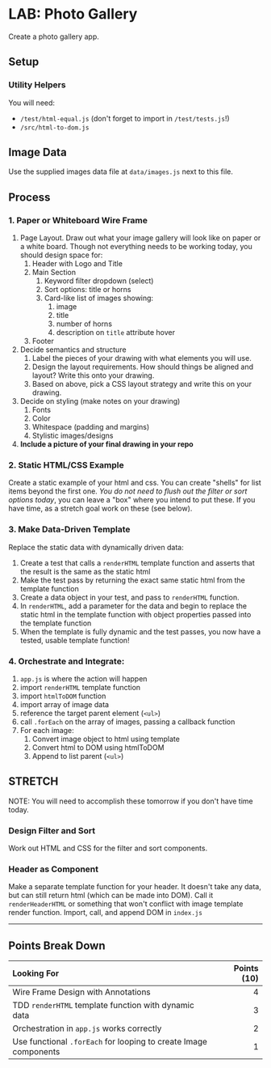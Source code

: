 LAB: Photo Gallery
===

Create a photo gallery app. 

## Setup

### Utility Helpers

You will need:

- `/test/html-equal.js` (don't forget to import in `/test/tests.js`!)
- `/src/html-to-dom.js`

## Image Data

Use the supplied images data file at `data/images.js` next to this file.

## Process

### 1. Paper or Whiteboard Wire Frame

1. Page Layout. Draw out what your image gallery will look like on paper or a white board. Though not everything needs to be working today, you should design space for:
    1. Header with Logo and Title
    1. Main Section
        1. Keyword filter dropdown (select)
        1. Sort options: title or horns
        1. Card-like list of images showing:
            1. image
            1. title 
            1. number of horns
            1. description on `title` attribute hover
    1. Footer
1. Decide semantics and structure
    1. Label the pieces of your drawing with what elements you will use.
    1. Design the layout requirements. How should things be aligned and layout? Write this onto your drawing.
    1. Based on above, pick a CSS layout strategy and write this on your drawing.
1. Decide on styling (make notes on your drawing)
    1. Fonts
    1. Color
    1. Whitespace (padding and margins)
    1. Stylistic images/designs
1. **Include a picture of your final drawing in your repo**

### 2. Static HTML/CSS Example

Create a static example of your html and css. You can create "shells" for list items beyond the first one. _You do not need to flush out the filter or sort options today_, you can leave a "box" where you intend to put these. If you have time, as a stretch goal work on these (see below).

### 3. Make Data-Driven Template

Replace the static data with dynamically driven data:

1. Create a test that calls a `renderHTML` template function and asserts
that the result is the same as the static html
1. Make the test pass by returning the exact same static html 
from the template function
1. Create a data object in your test, and pass to `renderHTML` function.
1. In `renderHTML`, add a parameter for the data and begin to replace the static html in the template function with object properties passed into the template function
1. When the template is fully dynamic and the test passes, 
you now have a tested, usable template function!

### 4. Orchestrate and Integrate:

1. `app.js` is where the action will happen
1. import `renderHTML` template function
1. import `htmlToDOM` function
1. import array of image data
1. reference the target parent element (`<ul>`)
1. call `.forEach` on the array of images, passing a callback function
1. For each image:
    1. Convert image object to html using template
    1. Convert html to DOM using htmlToDOM
    1. Append to list parent (`<ul>`)

## STRETCH

NOTE: You will need to accomplish these tomorrow if you don't have time today.

### Design Filter and Sort

Work out HTML and CSS for the filter and sort components.

### Header as Component

Make a separate template function for your header. It
doesn't take any data, but can still return html (which can be made into DOM).
Call it `renderHeaderHTML` or something that won't conflict with image template
render function. Import, call, and append DOM in `index.js`

---

## Points Break Down

Looking For | Points (10)
:--|--:
Wire Frame Design with Annotations | 4 
TDD `renderHTML` template function with dynamic data | 3
Orchestration in `app.js` works correctly | 2
Use functional `.forEach` for looping to create Image components | 1